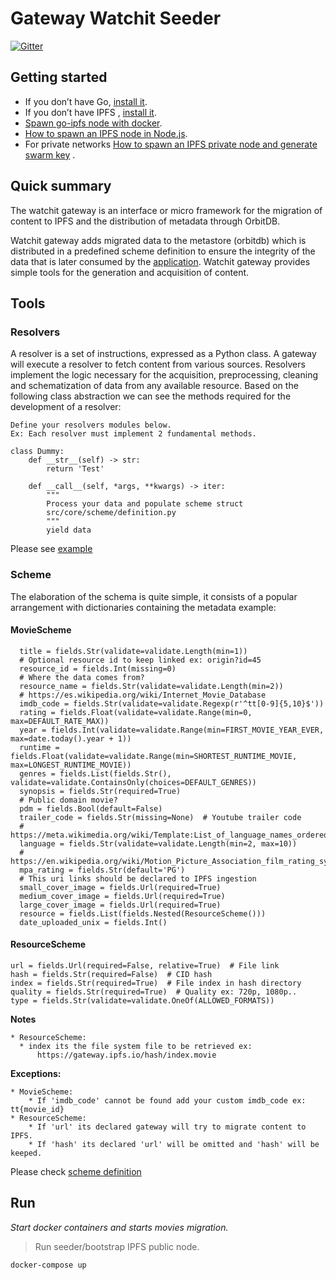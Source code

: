 # Gateway Watchit Seeder

[![Gitter](https://badges.gitter.im/watchit-app/community.svg)](https://gitter.im/watchit-app/community?utm_source=badge&utm_medium=badge&utm_campaign=pr-badge)

## Getting started

* If you don’t have Go, [install it](https://golang.org/doc/install).
* If you don’t have IPFS , [install it](https://github.com/ipfs/go-ipfs#install).
* [Spawn go-ipfs node with docker](https://mrh.io/ipfs_docker/).
* [How to spawn an IPFS node in Node.js](https://mrh.io/2018-01-24-pushing-limits-ipfs-orbitdb/).
* For private networks [How to spawn an IPFS private node and generate swarm key](https://mrh.io/ipfs-private-networks/)
  .

## Quick summary

The watchit gateway is an interface or micro framework for the migration of content to IPFS and the distribution of
metadata through OrbitDB.

Watchit gateway adds migrated data to the metastore (orbitdb) which is distributed in a predefined scheme definition to
ensure the integrity of the data that is later consumed by
the [application](https://github.com/ZorrillosDev/watchit-desktop). Watchit gateway provides simple tools for the
generation and acquisition of content.

## Tools

### Resolvers
A resolver is a set of instructions, expressed as a Python class. A gateway will execute a resolver to fetch content from various sources.
Resolvers implement the logic necessary for the acquisition, preprocessing, cleaning and schematization of data from any
available resource. Based on the following class abstraction we can see the methods required for the development of a
resolver:

~~~~
Define your resolvers modules below.
Ex: Each resolver must implement 2 fundamental methods.

class Dummy:
    def __str__(self) -> str:
        return 'Test'

    def __call__(self, *args, **kwargs) -> iter:
        """
        Process your data and populate scheme struct
        src/core/scheme/definition.py
        """
        yield data
~~~~

Please see [example](https://github.com/ZorrillosDev/watchit-gateway/blob/master/resolvers/dummy/dummy.py)

### Scheme

The elaboration of the schema is quite simple, it consists of a popular arrangement with dictionaries containing the
metadata example:

#### MovieScheme
```
  title = fields.Str(validate=validate.Length(min=1))
  # Optional resource id to keep linked ex: origin?id=45
  resource_id = fields.Int(missing=0)
  # Where the data comes from?
  resource_name = fields.Str(validate=validate.Length(min=2))
  # https://es.wikipedia.org/wiki/Internet_Movie_Database
  imdb_code = fields.Str(validate=validate.Regexp(r'^tt[0-9]{5,10}$'))
  rating = fields.Float(validate=validate.Range(min=0, max=DEFAULT_RATE_MAX))
  year = fields.Int(validate=validate.Range(min=FIRST_MOVIE_YEAR_EVER, max=date.today().year + 1))
  runtime = fields.Float(validate=validate.Range(min=SHORTEST_RUNTIME_MOVIE, max=LONGEST_RUNTIME_MOVIE))
  genres = fields.List(fields.Str(), validate=validate.ContainsOnly(choices=DEFAULT_GENRES))
  synopsis = fields.Str(required=True)
  # Public domain movie?
  pdm = fields.Bool(default=False)
  trailer_code = fields.Str(missing=None)  # Youtube trailer code
  # https://meta.wikimedia.org/wiki/Template:List_of_language_names_ordered_by_code
  language = fields.Str(validate=validate.Length(min=2, max=10))
  # https://en.wikipedia.org/wiki/Motion_Picture_Association_film_rating_system
  mpa_rating = fields.Str(default='PG')
  # This uri links should be declared to IPFS ingestion
  small_cover_image = fields.Url(required=True)
  medium_cover_image = fields.Url(required=True)
  large_cover_image = fields.Url(required=True)
  resource = fields.List(fields.Nested(ResourceScheme()))
  date_uploaded_unix = fields.Int()
```

#### ResourceScheme
    url = fields.Url(required=False, relative=True)  # File link
    hash = fields.Str(required=False)  # CID hash
    index = fields.Str(required=True)  # File index in hash directory
    quality = fields.Str(required=True)  # Quality ex: 720p, 1080p..
    type = fields.Str(validate=validate.OneOf(ALLOWED_FORMATS))

**Notes**
  
    * ResourceScheme:
      * index its the file system file to be retrieved ex:
          https://gateway.ipfs.io/hash/index.movie


**Exceptions:**

    * MovieScheme: 
        * If 'imdb_code' cannot be found add your custom imdb_code ex: tt{movie_id}
    * ResourceScheme: 
        * If 'url' its declared gateway will try to migrate content to IPFS.
        * If 'hash' its declared 'url' will be omitted and 'hash' will be keeped.

Please check [scheme definition](https://github.com/ZorrillosDev/watchit-gateway/blob/master/src/core/scheme/definition.py)

## Run

*Start docker containers and starts movies migration.*
> Run seeder/bootstrap IPFS public node.

`docker-compose up`
